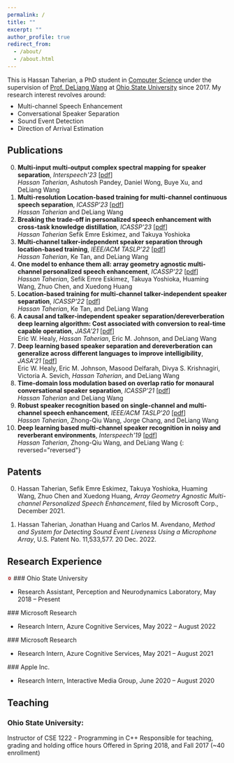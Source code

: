 ```yaml
---
permalink: /
title: ""
excerpt: ""
author_profile: true
redirect_from: 
  - /about/
  - /about.html
---
```


This is Hassan Taherian, a PhD student in [Computer&nbsp;Science](https://cse.osu.edu/) under the supervision of [Prof.&nbsp;DeLiang&nbsp;Wang](https://web.cse.ohio-state.edu/~wang.77/) at [Ohio&nbsp;State&nbsp;University](https://www.osu.edu) since 2017. My research interest revolves around:
<ul class='twocol' style="margin-top: -1%;" markdown='1'>
<li> Multi-channel Speech Enhancement</li>
<li> Conversational Speaker Separation</li>
<li> Sound Event Detection</li>
<li> Direction of Arrival Estimation</li>
</ul>



Publications
----

0. **Multi-input multi-output complex spectral mapping for speaker separation**, *Interspeech'23* [[pdf](http://web.cse.ohio-state.edu/~wang.77/papers/TPWXW.interspeech23.pdf)]
<br><i>Hassan Taherian</i>, Ashutosh Pandey, Daniel Wong, Buye Xu, and DeLiang Wang
0. **Multi-resolution Location-based training for multi-channel continuous speech separation**, *ICASSP'23* [[pdf](http://web.cse.ohio-state.edu/~wang.77/papers/Taherian-Wang.icassp23.pdf)]
<br><i>Hassan Taherian</i> and DeLiang Wang
0. **Breaking the trade-off in personalized speech enhancement with cross-task knowledge distillation**, *ICASSP'23* [[pdf](https://arxiv.org/pdf/2211.02944.pdf)]
<br><i>Hassan Taherian</i> Sefik Emre Eskimez, and Takuya Yoshioka
0. **Multi-channel talker-independent speaker separation through location-based training**, *IEEE/ACM TASLP'22* [[pdf](http://web.cse.ohio-state.edu/~wang.77/papers/TTW.taslp22.pdf)]
<br><i>Hassan Taherian</i>, Ke Tan, and DeLiang Wang
0. **One model to enhance them all: array geometry agnostic multi-channel personalized speech enhancement**, *ICASSP'22* [[pdf](https://arxiv.org/pdf/2110.10330.pdf)]
<br><i>Hassan Taherian</i>, Sefik Emre Eskimez, Takuya Yoshioka, Huaming Wang, Zhuo Chen, and Xuedong Huang
0. **Location-based training for multi-channel talker-independent speaker separation**, *ICASSP'22* [[pdf](https://web.cse.ohio-state.edu/~wang.77/papers/TTW.icassp22.pdf)]
<br><i>Hassan Taherian</i>, Ke Tan, and DeLiang Wang
0. **A causal and talker-independent speaker separation/dereverberation deep learning algorithm: Cost associated with conversion to real-time capable operation**, *JASA'21* [[pdf](https://web.cse.ohio-state.edu/~wang.77/papers/HTJW.jasa21b.pdf)]
<br>Eric W. Healy, <i>Hassan Taherian</i>, Eric M. Johnson, and DeLiang Wang
0. **Deep learning based speaker separation and dereverberation can generalize across different languages to improve intelligibility**, *JASA'21* [[pdf](https://web.cse.ohio-state.edu/~wang.77/papers/HealyEtAl.jasa21.pdf)]
<br> Eric W. Healy, Eric M. Johnson, Masood Delfarah, Divya S. Krishnagiri, Victoria A. Sevich, <i>Hassan Taherian</i>, and DeLiang Wang
0. **Time-domain loss modulation based on overlap ratio for monaural conversational speaker separation**, *ICASSP'21* [[pdf](https://web.cse.ohio-state.edu/~wang.77/papers/Taherian-Wang.icassp21.pdf)]
<br><i>Hassan Taherian</i> and DeLiang Wang
0. **Robust speaker recognition based on single-channel and multi-channel speech enhancement**, *IEEE/ACM TASLP'20* [[pdf](https://web.cse.ohio-state.edu/~wang.77/papers/TWCW.taslp20.pdf)]
<br><i>Hassan Taherian</i>, Zhong-Qiu Wang, Jorge Chang, and DeLiang Wang
0. **Deep learning based multi-channel speaker recognition in noisy and reverberant environments**, *Interspeech'19* [[pdf](https://web.cse.ohio-state.edu/~wang.77/papers/TWCW.taslp20.pdf)]
<br><i>Hassan Taherian</i>, Zhong-Qiu Wang, and DeLiang Wang
{: reversed="reversed"}

Patents
----


0. Hassan Taherian, Sefik Emre Eskimez, Takuya Yoshioka, Huaming Wang, Zhuo Chen and Xuedong Huang, <i>Array Geometry Agnostic Multi-channel Personalized Speech Enhancement</i>, filed by Microsoft Corp., December 2021.

0. Hassan Taherian, Jonathan Huang and Carlos M. Avendano, <i>Method and System for Detecting Sound Event Liveness Using a Microphone Array</i>, U.S. Patent No. 11,533,577. 20 Dec. 2022.



Research Experience
----
<img src='/images/osu.png' height='10px'> ### Ohio State University 

<ul class='twocol' markdown='1'>
<li>Research Assistant, Perception and Neurodynamics Laboratory, May 2018 – Present</li>
</ul>
### Microsoft Research
<ul class='twocol' markdown='1'>
<li>Research Intern, Azure Cognitive Services, May 2022 – August 2022</li>
</ul>
### Microsoft Research
<ul class='twocol' markdown='1'>
<li>Research Intern, Azure Cognitive Services, May 2021 – August 2021</li>
</ul>
### Apple Inc.
<ul class='twocol' markdown='1'>
<li>Research Intern, Interactive Media Group, June 2020 – August 2020</li>
</ul>

Teaching
----
### Ohio State University:
Instructor of CSE 1222 - Programming in C++
Responsible for teaching, grading and holding office hours
Offered in Spring 2018, and Fall 2017 (~40 enrollment)



